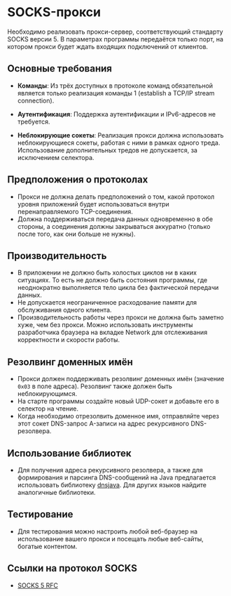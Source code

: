 # SOCKS-прокси

Необходимо реализовать прокси-сервер, соответствующий стандарту SOCKS версии 5. В параметрах программы передаётся только порт, на котором прокси будет ждать входящих подключений от клиентов.

## Основные требования

- **Команды**: Из трёх доступных в протоколе команд обязательной является только реализация команды 1 (establish a TCP/IP stream connection).

- **Аутентификация**: Поддержка аутентификации и IPv6-адресов не требуется.

- **Неблокирующие сокеты**: Реализация прокси должна использовать неблокирующиеся сокеты, работая с ними в рамках одного треда. Использование дополнительных тредов не допускается, за исключением селектора.

## Предположения о протоколах

- Прокси не должна делать предположений о том, какой протокол уровня приложений будет использоваться внутри перенаправляемого TCP-соединения.
- Должна поддерживаться передача данных одновременно в обе стороны, а соединения должны закрываться аккуратно (только после того, как они больше не нужны).

## Производительность

- В приложении не должно быть холостых циклов ни в каких ситуациях. То есть не должно быть состояния программы, где неоднократно выполняется тело цикла без фактической передачи данных.
- Не допускается неограниченное расходование памяти для обслуживания одного клиента.
- Производительность работы через прокси не должна быть заметно хуже, чем без прокси. Можно использовать инструменты разработчика браузера на вкладке Network для отслеживания корректности и скорости работы.

## Резолвинг доменных имён

- Прокси должен поддерживать резолвинг доменных имён (значение `0x03` в поле адреса). Резолвинг также должен быть неблокирующимся.
- На старте программы создайте новый UDP-сокет и добавьте его в селектор на чтение.
- Когда необходимо отрезолвить доменное имя, отправляйте через этот сокет DNS-запрос A-записи на адрес рекурсивного DNS-резолвера.

## Использование библиотек

- Для получения адреса рекурсивного резолвера, а также для формирования и парсинга DNS-сообщений на Java предлагается использовать библиотеку [dnsjava](https://dnsjava.org/). Для других языков найдите аналогичные библиотеки.

## Тестирование

- Для тестирования можно настроить любой веб-браузер на использование вашего прокси и посещать любые веб-сайты, богатые контентом.

## Ссылки на протокол SOCKS

- [SOCKS 5 RFC](https://www.ietf.org/rfc/rfc1928.txt)
